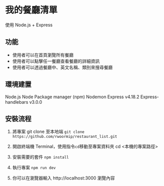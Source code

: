# 我的餐廳清單
使用 Node.js + Express

## 功能
- 使用者可以在首頁瀏覽所有餐廳
- 使用者可以點擊任一餐廳查看餐廳的詳細資訊
- 使用者可以透過餐廳中、英文名稱、類別來搜尋餐廳

## 環境建置
Node.js
Node Package manager (npm)
Nodemon
Express v4.18.2
Express-handlebars v3.0.0

## 安裝流程
1. 將專案 git clone 至本地端
`git clone https://github.com/rwoormip/restaurant_list.git`

2. 開啟終端機 Terminal，使用指令`cd`移動至專案資料夾
cd <本機的專案路徑>

3. 安裝需要的套件
`npm install`

4. 執行專案
`npm run dev`

5. 你可以在瀏覽器輸入 http://localhost:3000 瀏覽內容
